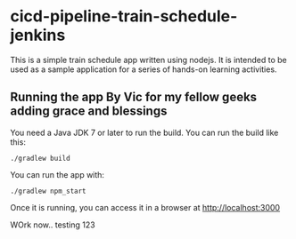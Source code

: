 # cicd-pipeline-train-schedule-jenkins

This is a simple train schedule app written using nodejs. It is intended to be used as a sample application for a series of hands-on learning activities.

## Running the app By Vic for my fellow geeks adding grace and blessings 

You need a Java JDK 7 or later to run the build. You can run the build like this:

    ./gradlew build

You can run the app with:

    ./gradlew npm_start

Once it is running, you can access it in a browser at [http://localhost:3000](http://localhost:3000)

WOrk now.. testing 123

